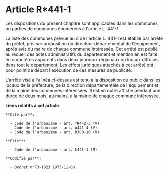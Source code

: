 # Article R*441-1

Les dispositions du présent chapitre sont applicables dans les communes ou parties de communes énumérées à l'article L.
441-1.

La liste des communes prévue au d de l'article L. 441-1 est établie par arrêté du préfet, pris sur proposition du directeur
départemental de l'équipement, après avis du maire de chaque commune intéressée. Cet arrêté est publié au recueil des actes
administratifs du département et mention en est faite en caractères apparents dans deux journaux régionaux ou locaux diffusés
dans tout le département. Les effets juridiques attachés à cet arrêté ont pour point de départ l'exécution de ces mesures de
publicité.

L'arrêté visé à l'alinéa ci-dessus est tenu à la disposition du public dans les locaux de la préfecture, de la direction
départementale de l'équipement et de la mairie des communes intéressées. Il est en outre affiché pendant une durée de deux
mois, au moins, à la mairie de chaque commune intéressée.

**Liens relatifs à cet article**

	**Cité par**:

	  - Code de l'urbanisme - art. *R442-3 (V)
	  - Code de l'urbanisme - art. A441-4 (V)
	  - Code de l'urbanisme - art. R300-16 (V)

	**Cite**:

	  - Code de l'urbanisme - art. L441-1 (M)

	**Codifié par**:

	  - Décret n°73-1023 1973-11-08
